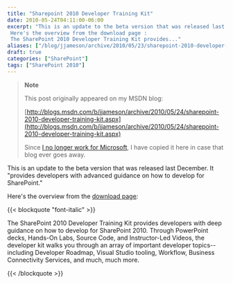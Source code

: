 ```yaml
---
title: "Sharepoint 2010 Developer Training Kit"
date: 2010-05-24T04:11:00-06:00
excerpt: "This is an update to the beta version that was released last December. It \"provides developers with advanced guidance on how to develop for SharePoint.\" 
 Here's the overview from the download page : 
 The SharePoint 2010 Developer Training Kit provides..."
aliases: ["/blog/jjameson/archive/2010/05/23/sharepoint-2010-developer-training-kit.aspx", "/blog/jjameson/archive/2010/05/24/sharepoint-2010-developer-training-kit.aspx"]
draft: true
categories: ["SharePoint"]
tags: ["SharePoint 2010"]
---
```


> **Note**
>
> This post originally appeared on my MSDN blog:
>
> [http://blogs.msdn.com/b/jjameson/archive/2010/05/24/sharepoint-2010-developer-training-kit.aspx](http://blogs.msdn.com/b/jjameson/archive/2010/05/24/sharepoint-2010-developer-training-kit.aspx)
>
> Since [I no longer work for Microsoft](/blog/jjameson/2011/09/02/last-day-with-microsoft), I have copied it here in case that blog ever goes away.

This is an update to the beta version that was released last December. It "provides developers with advanced guidance on how to develop for SharePoint."

Here's the overview from the [download page](http://www.microsoft.com/downloads/details.aspx?FamilyID=83A80A0F-0906-4D7D-98E1-3DD6F58FF059&displaylang=en):

{{< blockquote "font-italic" >}}

The SharePoint 2010 Developer Training Kit provides developers with deep guidance on how to develop for SharePoint 2010. Through PowerPoint decks, Hands-On Labs, Source Code, and Instructor-Led Videos, the developer kit walks you through an array of important developer topics--including Developer Roadmap, Visual Studio tooling, Workflow, Business Connectivity Services, and much, much more.

{{< /blockquote >}}

